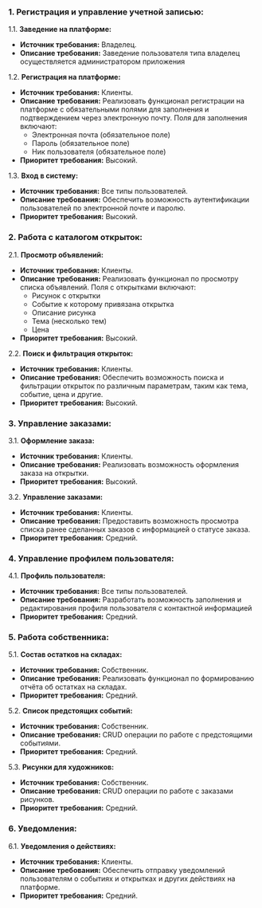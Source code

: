 ### 1. Регистрация и управление учетной записью:

1.1. **Заведение на платформе:**

- **Источник требования:** Владелец.
- **Описание требования:** Заведение пользователя типа владелец осуществляется администратором приложения

1.2. **Регистрация на платформе:**

- **Источник требования:** Клиенты.
- **Описание требования:** Реализовать функционал регистрации на платформе с обязательными полями для заполнения и
  подтверждением через электронную почту. Поля для заполнения включают:
    - Электронная почта (обязательное поле)
    - Пароль (обязательное поле)
    - Ник пользователя (обязательное поле)
- **Приоритет требования:** Высокий.

1.3. **Вход в систему:**

- **Источник требования:** Все типы пользователей.
- **Описание требования:** Обеспечить возможность аутентификации пользователей по электронной почте и паролю.
- **Приоритет требования:** Высокий.

### 2. Работа с каталогом открыток:

2.1. **Просмотр объявлений:**

- **Источник требования:** Клиенты.
- **Описание требования:** Реализовать функционал по просмотру списка объявлений. Поля с открытками включают:
    - Рисунок с открытки
    - Событие к которому привязана открытка
    - Описание рисунка
    - Тема (несколько тем)
    - Цена
- **Приоритет требования:** Высокий.

2.2. **Поиск и фильтрация открыток:**

- **Источник требования:** Клиенты.
- **Описание требования:** Обеспечить возможность поиска и фильтрации открыток по различным параметрам, таким как
  тема, событие, цена и другие.
- **Приоритет требования:** Высокий.

### 3. Управление заказами:

3.1. **Оформление заказа:**

- **Источник требования:** Клиенты.
- **Описание требования:** Реализовать возможность оформления заказа на открытки.
- **Приоритет требования:** Высокий.

3.2. **Управление заказами:**

- **Источник требования:** Клиенты.
- **Описание требования:** Предоставить возможность просмотра списка ранее сделанных заказов с информацией о статусе заказа.
- **Приоритет требования:** Средний.

### 4. Управление профилем пользователя:

4.1. **Профиль пользователя:**

- **Источник требования:** Все типы пользователей.
- **Описание требования:** Разработать возможность заполнения и редактирования профиля пользователя с контактной информацией
- **Приоритет требования:** Средний.

### 5. Работа собственника:

5.1. **Состав остатков на складах:**

- **Источник требования:** Собственник.
- **Описание требования:** Реализовать функционал по формированию отчёта об остатках на складах.
- **Приоритет требования:** Средний.

5.2. **Список предстоящих событий:**

- **Источник требования:** Собственник.
- **Описание требования:** CRUD операции по работе с предстоящими событиями.
- **Приоритет требования:** Средний.

5.3. **Рисунки для художников:**

- **Источник требования:** Собственник.
- **Описание требования:** CRUD операции по работе с заказами рисунков.
- **Приоритет требования:** Средний.

### 6. Уведомления:

6.1. **Уведомления о действиях:**

- **Источник требования:** Клиенты.
- **Описание требования:** Обеспечить отправку уведомлений пользователям о событиях и открытках и других
  действиях на платформе.
- **Приоритет требования:** Средний.
